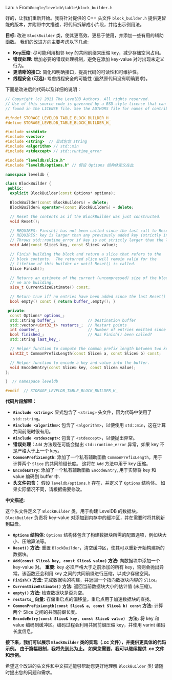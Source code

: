 Lan: `h` From`Google/leveldb\table\block_builder.h`

好的，让我们重新开始。我将针对提供的 C++ 头文件 `block_builder.h` 提供更智能的版本，并附带中文描述，将代码拆解成小片段，并给出示例用法。

**目标:**  改进 `BlockBuilder` 类，使其更高效、更易于使用，并添加一些有用的辅助函数。  我们的改进方向主要考虑以下几点:

*   **Key压缩:** 尽可能利用相邻 key 的共同前缀来压缩 key，减少存储空间占用。
*   **错误处理:** 增加必要的错误处理机制，避免在添加 key-value 对时出现未定义行为。
*   **更清晰的接口:** 简化和明确接口，提高代码的可读性和可维护性。
*   **线程安全 (可选):** 考虑线程安全的可能性 (虽然原代码没有明确要求)。

下面是改进后的代码以及详细的说明：

```c++
// Copyright (c) 2011 The LevelDB Authors. All rights reserved.
// Use of this source code is governed by a BSD-style license that can be
// found in the LICENSE file. See the AUTHORS file for names of contributors.

#ifndef STORAGE_LEVELDB_TABLE_BLOCK_BUILDER_H_
#define STORAGE_LEVELDB_TABLE_BLOCK_BUILDER_H_

#include <cstdint>
#include <vector>
#include <string>  // 显式包含 string
#include <algorithm> // std::min
#include <stdexcept> // std::runtime_error

#include "leveldb/slice.h"
#include "leveldb/options.h" // 假设 Options 结构体定义在此

namespace leveldb {

class BlockBuilder {
 public:
  explicit BlockBuilder(const Options* options);

  BlockBuilder(const BlockBuilder&) = delete;
  BlockBuilder& operator=(const BlockBuilder&) = delete;

  // Reset the contents as if the BlockBuilder was just constructed.
  void Reset();

  // REQUIRES: Finish() has not been called since the last call to Reset().
  // REQUIRES: key is larger than any previously added key (strictly increasing)
  // Throws std::runtime_error if key is not strictly larger than the last key.
  void Add(const Slice& key, const Slice& value);

  // Finish building the block and return a slice that refers to the
  // block contents.  The returned slice will remain valid for the
  // lifetime of this builder or until Reset() is called.
  Slice Finish();

  // Returns an estimate of the current (uncompressed) size of the block
  // we are building.
  size_t CurrentSizeEstimate() const;

  // Return true iff no entries have been added since the last Reset()
  bool empty() const { return buffer_.empty(); }

 private:
  const Options* options_;
  std::string buffer_;              // Destination buffer
  std::vector<uint32_t> restarts_;  // Restart points
  int counter_;                     // Number of entries emitted since restart
  bool finished_;                   // Has Finish() been called?
  std::string last_key_;

  // Helper function to compute the common prefix length between two keys.
  uint32_t CommonPrefixLength(const Slice& a, const Slice& b) const;

  // Helper function to encode a key and value into the buffer.
  void EncodeEntry(const Slice& key, const Slice& value);
};

}  // namespace leveldb

#endif  // STORAGE_LEVELDB_TABLE_BLOCK_BUILDER_H_
```

**代码片段解释：**

*   **`#include <string>`:**  显式包含了 `<string>` 头文件，因为代码中使用了 `std::string`。
*   **`#include <algorithm>`:**  包含了 `<algorithm>`，以便使用 `std::min`，这在计算共同前缀时很有用。
*   **`#include <stdexcept>`:** 包含了 `<stdexcept>`，以便抛出异常。
*   **错误处理：**`Add` 方法现在可能会抛出 `std::runtime_error` 异常，如果 key 不是严格大于上一个 key。
*   **`CommonPrefixLength`:**  添加了一个私有辅助函数 `CommonPrefixLength`，用于计算两个 `Slice` 的共同前缀长度。 这将在 `Add` 方法中用于 key 压缩。
*   **`EncodeEntry`:** 添加了一个私有辅助函数 `EncodeEntry`, 用于实际将 key 和 value 编码到 buffer 中.
*   **头文件包含：** 假设 `leveldb/options.h` 存在，并定义了 `Options` 结构体。  如果实际情况不同，请根据需要修改。

**中文描述:**

这个头文件定义了 `BlockBuilder` 类，用于构建 LevelDB 的数据块。`BlockBuilder` 负责将 key-value 对添加到内存中的缓冲区，并在需要时将其刷新到磁盘。

*   **`Options` 结构体:**  `Options` 结构体包含了构建数据块所需的配置选项，例如块大小、压缩算法等。
*   **`Reset()` 方法:**  重置 `BlockBuilder`，清空缓冲区，使其可以重新开始构建新的数据块。
*   **`Add(const Slice& key, const Slice& value)` 方法:**  向数据块中添加一个 key-value 对。 **重要:**  key 必须严格大于之前添加的所有 key，否则会抛出异常。该函数还会利用 key 之间的共同前缀进行压缩，以减少存储空间。
*   **`Finish()` 方法:**  完成数据块的构建，并返回一个指向数据块内容的 `Slice`。
*   **`CurrentSizeEstimate()` 方法:**  返回当前数据块大小的估计值 (未压缩)。
*   **`empty()` 方法:**  检查数据块是否为空。
*   **`restarts_` 向量:**  存储重启点的偏移量。重启点用于加速数据块的查找。
*   **`CommonPrefixLength(const Slice& a, const Slice& b) const` 方法:** 计算两个 Slice 之间的共同前缀长度。
*   **`EncodeEntry(const Slice& key, const Slice& value) ` 方法:**  将 key 和 value 编码到缓冲区。编码过程会利用共同前缀压缩 key，并使用 varint 编码长度信息。

**接下来，我们可以展示 `BlockBuilder` 类的实现（.cc 文件），并提供更具体的代码示例。  由于篇幅限制，我将先到此为止。  如果您需要，我可以继续提供 .cc 文件和示例。**

希望这个改进的头文件和中文描述能够帮助您更好地理解 `BlockBuilder` 类!  请随时提出您的问题和需求。
